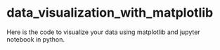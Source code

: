 # data_visualization_with_matplotlib
Here is the code to visualize your data using matplotlib and jupyter notebook in python.
